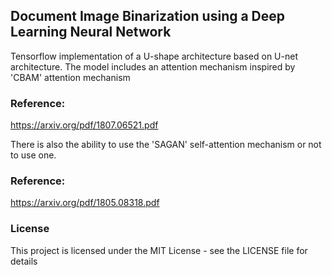## Document Image Binarization using a Deep Learning Neural Network

Tensorflow implementation of a U-shape architecture based on U-net architecture. 
The model includes an attention mechanism inspired by 'CBAM' attention mechanism

### Reference:

https://arxiv.org/pdf/1807.06521.pdf



There is also the ability to use the 'SAGAN' self-attention mechanism or not to use one.

### Reference:

https://arxiv.org/pdf/1805.08318.pdf


### License

This project is licensed under the MIT License - see the LICENSE file for details

